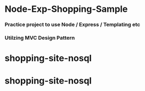 # Node-Exp-Shopping-Sample
### Practice project to use Node / Express / Templating etc
### Utilzing MVC Design Pattern

# shopping-site-nosql
# shopping-site-nosql
